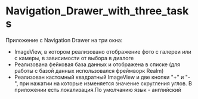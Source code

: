 ﻿# Navigation_Drawer_with_three_tasks
Приложение с Navigation Drawer на три окна:
+ ImageView, в котором реализовано отображение фото с галереи или с камеры, в зависимости от выбора в диалоге
+ Реализована фейковая база данных и отображена в списке (для работы с базой данных использовался фреймворк Realm)
+ Реализован кастомный квадратный ImageView и две кнопки "+" и "-", при нажатии на которые изменяется значение скругления углов.
В приложении есть локализация.По умолчанию язык - английский 
